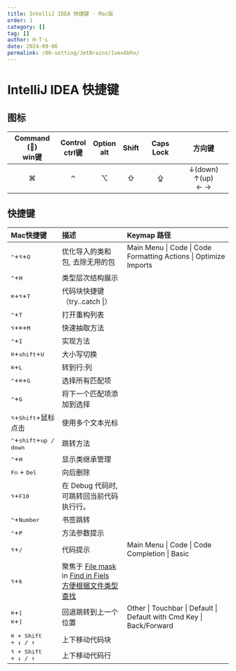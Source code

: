```yaml
---
title: IntelliJ IDEA 快捷键 - Mac版
order: 1
category: []
tag: []
author: H·T·L
date: 2024-09-06
permalink: /00-setting/JetBrains/1vex6bhv/
---
```


# IntelliJ IDEA 快捷键

## 图标

| Command () <br />win键 | Control <br />ctrl键 | Option<br />alt | Shift | Caps Lock |          方向键           |
| :---------------------: | :------------------: | :-------------: | :---: | :-------: | :-----------------------: |
|            ⌘            |          ⌃           |        ⌥        |   ⇧   |     ⇪     | ↓(down) ↑(up)  <br />←  → |

## 快捷键





| Mac快捷键                                                | 描述                                                         | Keymap 路径                                                  |
| :------------------------------------------------------- | :----------------------------------------------------------- | :----------------------------------------------------------- |
| <kbd>⌃</kbd>+<kbd>⌥</kbd>+<kbd>O</kbd>                   | 优化导入的类和包,  去除无用的包                              | Main Menu \| Code \| Code Formatting Actions \| Optimize Imports |
| <kbd>⌃</kbd>+<kbd>H</kbd>                                | 类型层次结构展示                                             |                                                              |
| <kbd>⌘</kbd>+<kbd>⌥</kbd>+<kbd>T</kbd>                   | 代码块快捷键  （try..catch \|）                              |                                                              |
| <kbd>⌃</kbd>+<kbd>T</kbd>                                | 打开重构列表                                                 |                                                              |
| <kbd>⌥</kbd>+<kbd>⌘</kbd>+<kbd>M</kbd>                   | 快速抽取方法                                                 |                                                              |
| <kbd>⌃</kbd>+<kbd>I</kbd>                                | 实现方法                                                     |                                                              |
| <kbd>⌘</kbd>+<kbd>shift</kbd>+<kbd>U</kbd>               | 大小写切换                                                   |                                                              |
| <kbd>⌘</kbd>+<kbd>L</kbd>                                | 转到行:列                                                    |                                                              |
| <kbd>⌃</kbd>+<kbd>⌘</kbd>+<kbd>G</kbd>                   | 选择所有匹配项                                               |                                                              |
| <kbd>⌃</kbd>+<kbd>G</kbd>                                | 将下一个匹配项添加到选择                                     |                                                              |
| <kbd>⌥</kbd>+<kbd>Shift</kbd>+鼠标点击                   | 使用多个文本光标                                             |                                                              |
| <kbd>⌃</kbd>+<kbd>shift</kbd>+<kbd>up / down</kbd>       | 跳转方法                                                     |                                                              |
| <kbd>⌃</kbd>+<kbd>H</kbd>                                | 显示类继承管理                                               |                                                              |
| <kbd>Fn</kbd> + <kbd>Del</kbd>                           | 向后删除                                                     |                                                              |
| <kbd>⌥</kbd>+<kbd>F10</kbd>                              | 在 Debug 代码时,<br />可跳转回当前代码执行行。               |                                                              |
| <kbd>⌃</kbd>+<kbd>Number</kbd>                           | 书签跳转                                                     |                                                              |
| <kbd>⌃</kbd>+<kbd>P</kbd>                                | 方法参数提示                                                 |                                                              |
| <kbd>⌥</kbd>+<kbd>/</kbd>                                | 代码提示                                                     | Main Menu \| Code \| Code Completion \| Basic                |
| <kbd>⌥</kbd>+<kbd>k</kbd>                                | 聚焦于 <u>File mask</u> in <u>Find in Fiels<br />方便根据文件类型查找</u> |                                                              |
| <kbd>⌘</kbd>+<kbd>[</kbd><br /><kbd>⌘</kbd>+<kbd>]</kbd> | 回退跳转到上一个位置                                         | Other \| Touchbar \| Default \| Default with Cmd Key \| Back/Forward |
| <kbd>⌘ + Shift + ↓ / ↑</kbd>                             | 上下移动代码块                                               |                                                              |
| <kbd>⌥ + Shift + ↓ / ↑</kbd>                             | 上下移动代码行                                               |                                                              |





